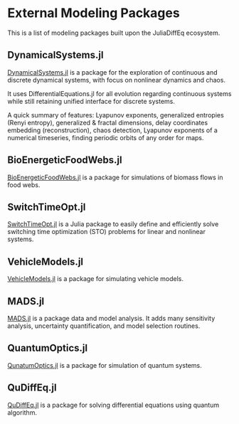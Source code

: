 # External Modeling Packages

This is a list of modeling packages built upon the JuliaDiffEq ecosystem.

## DynamicalSystems.jl

[DynamicalSystems.jl](https://juliadynamics.github.io/DynamicalSystems.jl/stable/)
is a package for the exploration of continuous and discrete dynamical systems,
with focus on nonlinear dynamics and chaos.

It uses DifferentialEquations.jl for all evolution regarding continuous systems
while still retaining unified interface for discrete systems.

A quick summary of features: Lyapunov exponents, generalized entropies (Renyi entropy),
generalized & fractal
dimensions, delay coordinates embedding (reconstruction), chaos detection, Lyapunov
exponents of a numerical timeseries, finding periodic orbits of any order for maps.

## BioEnergeticFoodWebs.jl

[BioEnergeticFoodWebs.jl](https://github.com/PoisotLab/BioEnergeticFoodWebs.jl)
is a package for simulations of biomass flows in food webs.

## SwitchTimeOpt.jl

[SwitchTimeOpt.jl](https://github.com/oxfordcontrol/SwitchTimeOpt.jl) is a Julia
package to easily define and efficiently solve switching time optimization (STO)
problems for linear and nonlinear systems.

## VehicleModels.jl

[VehicleModels.jl](https://github.com/JuliaMPC/VehicleModels.jl) is a package for
simulating vehicle models.

## MADS.jl

[MADS.jl](https://github.com/madsjulia/Mads.jl) is a package data and model
analysis. It adds many sensitivity analysis, uncertainty quantification,
and model selection routines.

## QuantumOptics.jl

[QunatumOptics.jl](https://github.com/qojulia/QuantumOptics.jl) is a package
for simulation of quantum systems.

## QuDiffEq.jl

[QuDiffEq.jl](https://github.com/QuantumBFS/QuDiffEq.jl) is a package
for solving differential equations using quantum algorithm.
